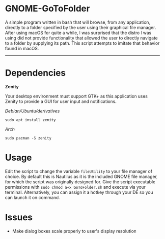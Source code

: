 # GNOME-GoToFolder
A simple program written in bash that will browse, from any application, directly to a folder specified by the user using their graphical file manager. After using macOS for quite a while, I was surprised that the distro I was using did not provide functionality that allowed the user to directly navigate to a folder by supplying its path. This script attempts to imitate that behavior found in macOS.

__________________
 
# Dependencies
**Zenity**

Your desktop environment must support GTK+ as this application uses Zenity to provide a GUI for user input and notifications.

*Debian/Ubuntu/derivatives*

   `sudo apt install zenity`
   
*Arch*

   `sudo pacman -S zenity`
   
# Usage
Edit the script to change the variable `fileUtility` to your file manager of choice. By default this is Nautilus as it is the included GNOME file manager, for which the script was originally designed for. Give the script executable permissions with `sudo chmod a+x GoToFolder.sh` and execute via your terminal. Alternatively, you can assign it a hotkey through your DE so you can launch it on command.

# Issues
* Make dialog boxes scale properly to user's display resolution
